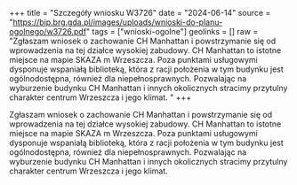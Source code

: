 +++
title = "Szczegóły wniosku W3726"
date = "2024-06-14"
source = "https://bip.brg.gda.pl/images/uploads/wnioski-do-planu-ogolnego/w3726.pdf"
tags = ["wnioski-ogolne"]
geolinks = []
raw = "Zgłaszam wniosek o zachowanie CH Manhattan i powstrzymanie się od wprowadzenia na tej działce wysokiej zabudowy. CH Manhattan to istotne miejsce na mapie SKAZA m Wrzeszcza. Poza punktami usługowymi dysponuje wspaniałą biblioteką, która z racji położenia w tym budynku jest ogólnodostępna, również dla niepełnosprawnych. Pozwalając na wyburzenie budynku CH Manhattan i innych okolicznych stracimy przytulny charakter centrum Wrzeszcza i jego klimat. "
+++

Zgłaszam wniosek o zachowanie CH Manhattan i powstrzymanie się od
wprowadzenia na tej działce wysokiej zabudowy. CH Manhattan to istotne miejsce na mapie
SKAZA m
Wrzeszcza. Poza punktami usługowymi dysponuje wspaniałą biblioteką, która z racji położenia w
tym budynku jest ogólnodostępna, również dla niepełnosprawnych. Pozwalając na wyburzenie
budynku CH Manhattan i innych okolicznych stracimy przytulny charakter centrum Wrzeszcza i
jego klimat.




